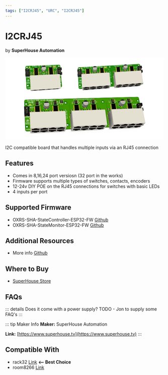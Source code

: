 ```yaml
---
tags: ["I2CRJ45", "URC", "I2CRJ45"]
---
```

# I2CRJ45
<p class="maker">by <b>SuperHouse Automation</b></p>

<!-- Board Image -->
![SuperHouse Automation I2CRJ45x8 board](/images/i2crj45.jpg)
<!-- ![SuperHouse Automation I2CRJ45x8 board](/images/oxrs-I2CRJ45X8.jpg) -->
<!-- ![SuperHouse Automation I2CRJ45x16 board](/images/oxrs-I2CRJ45X16.jpg) -->
<!-- ![SuperHouse Automation I2CRJ45x24 board](/images/oxrs-I2CRJ45X24.jpg) -->

<!-- Board Description -->
I2C compatible board that handles multiple inputs via an RJ45 connection

## Features
- Comes in 8,16,24 port versiosn (32 port in the works)
- Firmware supports multiple types of switches, contacts, encoders
- 12-24v DIY POE on the RJ45 connections for switches with basic LEDs
- 4 inputs per port

## Supported Firmware
- OXRS-SHA-StateController-ESP32-FW  [Github](https://github.com/SuperHouse/OXRS-SHA-StateController-ESP32-FW)
- OXRS-SHA-StateMonitor-ESP32-FW [Github](https://github.com/SuperHouse/OXRS-SHA-StateMonitor-ESP32-FW)

## Additional Resources
- More info [Github](https://github.com/SuperHouse/I2CRJ45)

## Where to Buy
- [SuperHouse Store](https://www.superhouse.tv/product/i2c-rj45-light-switch-breakout/)

## FAQs
::: details Does it come with a power supply?
TODO - Jon to supply some FAQ's
:::

::: tip Maker Info
**Maker:** SuperHouse Automation

**Link:** [https://www.superhouse.tv](https://www.superhouse.tv)
:::

## Compatible With
- rack32  [Link](https://oxrs.io/docs/hardware/controllers/rack32.html) **<-- Best Choice**
- room8266 [Link](https://oxrs.io/docs/hardware/controllers/room8266.html)
